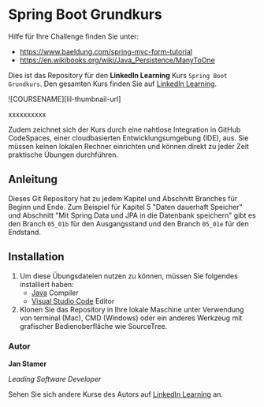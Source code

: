 # Spring Boot Grundkurs

Hilfe für Ihre Challenge finden Sie unter:
- https://www.baeldung.com/spring-mvc-form-tutorial
- https://en.wikibooks.org/wiki/Java_Persistence/ManyToOne

Dies ist das Repository für den **LinkedIn Learning** Kurs `Spring Boot Grundkurs`. Den gesamten Kurs finden Sie auf [LinkedIn Learning][lil-course-url].

![COURSENAME][lil-thumbnail-url] 

xxxxxxxxxx

Zudem zeichnet sich der Kurs durch eine nahtlose Integration in GitHub CodeSpaces, einer cloudbasierten Entwicklungsumgebung (IDE), aus. Sie müssen keinen lokalen Rechner einrichten und können direkt zu jeder Zeit praktische Übungen durchführen.

## Anleitung

Dieses Git Repository hat zu jedem Kapitel und Abschnitt Branches für Beginn und Ende. Zum Beispiel für Kapitel 5 "Daten dauerhaft Speicher" und Abschnitt "Mit Spring Data und JPA in die Datenbank speichern" gibt es den Branch `05_01b` für den Ausgangsstand und den Branch `05_01e` für den Endstand.

## Installation

1. Um diese Übungsdateien nutzen zu können, müssen Sie folgendes installiert haben:
   - [Java](https://www.java.com/de/) Compiler
   - [Visual Studio Code](https://code.visualstudio.com/) Editor
2. Klonen Sie das Repository in Ihre lokale Maschine unter Verwendung von terminal (Mac), CMD (Windows) oder ein anderes Werkzeug mit grafischer Bedienoberfläche wie SourceTree.

### Autor

**Jan Stamer**

_Leading Software Developer_

Sehen Sie sich andere Kurse des Autors auf [LinkedIn Learning](https://www.linkedin.com/learning/instructors/jan-stamer) an.

[0]: # (Replace these placeholder URLs with actual course URLs)
[lil-course-url]: 
[lil-thumbnail-url]: 
